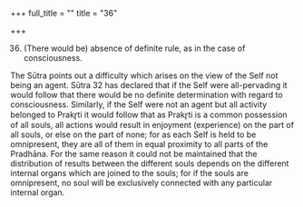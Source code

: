 +++
full_title = ""
title = "36"

+++


36. (There would be) absence of definite rule, as in the case of consciousness.

The Sūtra points out a difficulty which arises on the view of the Self not being an agent. Sūtra 32 has declared that if the Self were all-pervading it would follow that there would be no definite determination with regard to consciousness. Similarly, if the Self were not an agent but all activity belonged to Prakr̥ti it would follow that as Prakr̥ti is a common possession of all souls, all actions would result in enjoyment (experience) on the part of all souls, or else on the part of none; for as each Self is held to be omnipresent, they are all of them in equal proximity to all parts of the Pradhāna. For the same reason it could not be maintained that the distribution of results between the different souls depends on the different internal organs which are joined to the souls; for if the souls are omnipresent, no soul will be exclusively connected with any particular internal organ.

